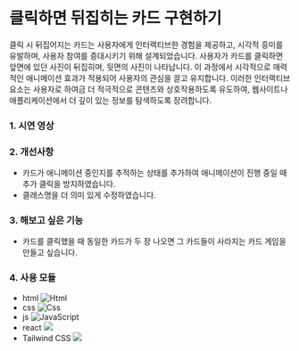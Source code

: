 # 클릭하면 뒤집히는 카드 구현하기

클릭 시 뒤집어지는 카드는 사용자에게 인터랙티브한 경험을 제공하고, 시각적 흥미를 유발하며, 사용자 참여를 증대시키기 위해 설계되었습니다. 사용자가 카드를 클릭하면 앞면에 있던 사진이 뒤집히며, 뒷면의 사진이 나타납니다. 이 과정에서 시각적으로 매력적인 애니메이션 효과가 적용되어 사용자의 관심을 끌고 유지합니다. 이러한 인터랙티브 요소는 사용자로 하여금 더 적극적으로 콘텐츠와 상호작용하도록 유도하여, 웹사이트나 애플리케이션에서 더 깊이 있는 정보를 탐색하도록 장려합니다.

### 1. 시연 영상

### 2. 개선사항

- 카드가 애니메이션 중인지를 추적하는 상태를 추가하여 애니메이션이 진행 중일 때 추가 클릭을 방지하였습니다.
- 클래스명을 더 의미 있게 수정하였습니다.

### 3. 해보고 싶은 기능

- 카드를 클릭했을 때 동일한 카드가 두 장 나오면 그 카드들이 사라지는 카드 게임을 만들고 싶습니다.

### 4. 사용 모듈

- html
  <img alt="Html" src ="https://img.shields.io/badge/HTML-E34F26.svg?&style=for-the-badge&logo=HTML&logoColor=white"/>
- css
  <img alt="Css" src ="https://img.shields.io/badge/CSS-1572B6.svg?&style=for-the-badge&logo=CSS&logoColor=white"/>
- js
  <img alt="JavaScript" src ="https://img.shields.io/badge/JavaScriipt-F7DF1E.svg?&style=for-the-badge&logo=JavaScript&logoColor=black"/>
- react
  <img src="https://img.shields.io/badge/react.js-61DAFB?style=for-the-badge&logo=react&logoColor=black"/>
- Tailwind CSS
  <img src="https://img.shields.io/badge/Tailwind CSS-06B6D4?style=flat-square&logo=Tailwind CSS&logoColor=white"/>

